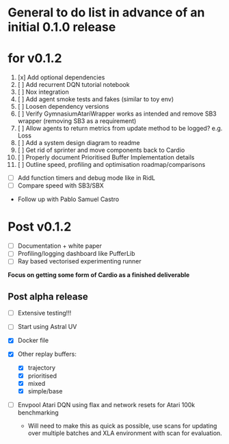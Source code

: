 # General to do list in advance of an initial 0.1.0 release

# for v0.1.2
1. [x] Add optional dependencies
1. [ ] Add recurrent DQN tutorial notebook
1. [ ] Nox integration
1. [ ] Add agent smoke tests and fakes (similar to toy env)
1. [ ] Loosen dependency versions
1. [ ] Verify GymnasiumAtariWrapper works as intended and remove SB3 wrapper (removing SB3 as a requirement)
1. [ ] Allow agents to return metrics from update method to be logged? e.g. Loss
1. [ ] Add a system design diagram to readme
1. [ ] Get rid of sprinter and move components back to Cardio
1. [ ] Properly document Prioritised Buffer Implementation details
1. [ ] Outline speed, profiling and optimisation roadmap/comparisons
  * [ ] Add function timers and debug mode like in RidL
  * [ ] Compare speed with SB3/SBX

* Follow up with Pablo Samuel Castro

# Post v0.1.2
* [ ] Documentation + white paper
* [ ] Profiling/logging dashboard like PufferLib
* [ ] Ray based vectorised experimenting runner

__Focus on getting some form of Cardio as a finished deliverable__

## Post alpha release
* [ ] Extensive testing!!!

* [ ] Start using Astral UV

* [x] Docker file

* [x] Other replay buffers:
  * [x] trajectory
  * [x] prioritised
  * [x] mixed
  * [x] simple/base

* [ ] Envpool Atari DQN using flax and network resets for Atari 100k benchmarking
  * Will need to make this as quick as possible, use scans for updating over multiple batches
    and XLA environment with scan for evaluation.
